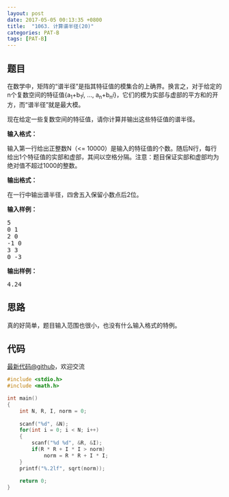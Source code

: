 ```yaml
---
layout: post
date: 2017-05-05 00:13:35 +0800
title:  "1063. 计算谱半径(20)"
categories: PAT-B
tags: [PAT-B]
---
```


## 题目

<div id="problemContent">
<p>
在数学中，矩阵的“谱半径”是指其特征值的模集合的上确界。换言之，对于给定的n个复数空间的特征值{a<sub>1</sub>+b<sub>1</sub><i>i</i>, ..., a<sub>n</sub>+b<sub>n</sub><i>i</i>}，它们的模为实部与虚部的平方和的开方，而“谱半径”就是最大模。
</p>
<p>现在给定一些复数空间的特征值，请你计算并输出这些特征值的谱半径。</p>
<p><b>
输入格式：
</b></p>
<p>
输入第一行给出正整数N（&lt;= 10000）是输入的特征值的个数。随后N行，每行给出1个特征值的实部和虚部，其间以空格分隔。注意：题目保证实部和虚部均为绝对值不超过1000的整数。
</p>
<p><b>
输出格式：
</b></p>
<p>
在一行中输出谱半径，四舍五入保留小数点后2位。
</p>
<b>输入样例：</b><pre>
5
0 1
2 0
-1 0
3 3
0 -3
</pre>
<b>输出样例：</b><pre>
4.24
</pre>
</div>

## 思路

真的好简单，题目输入范围也很小，也没有什么输入格式的特例。

## 代码

[最新代码@github](https://github.com/OliverLew/PAT/blob/master/PATBasic/1063.c)，欢迎交流
```c
#include <stdio.h>
#include <math.h>

int main()
{
    int N, R, I, norm = 0;
    
    scanf("%d", &N);
    for(int i = 0; i < N; i++)
    {
        scanf("%d %d", &R, &I);
        if(R * R + I * I > norm)
            norm = R * R + I * I;
    }
    printf("%.2lf", sqrt(norm));
    
    return 0;
}

```
